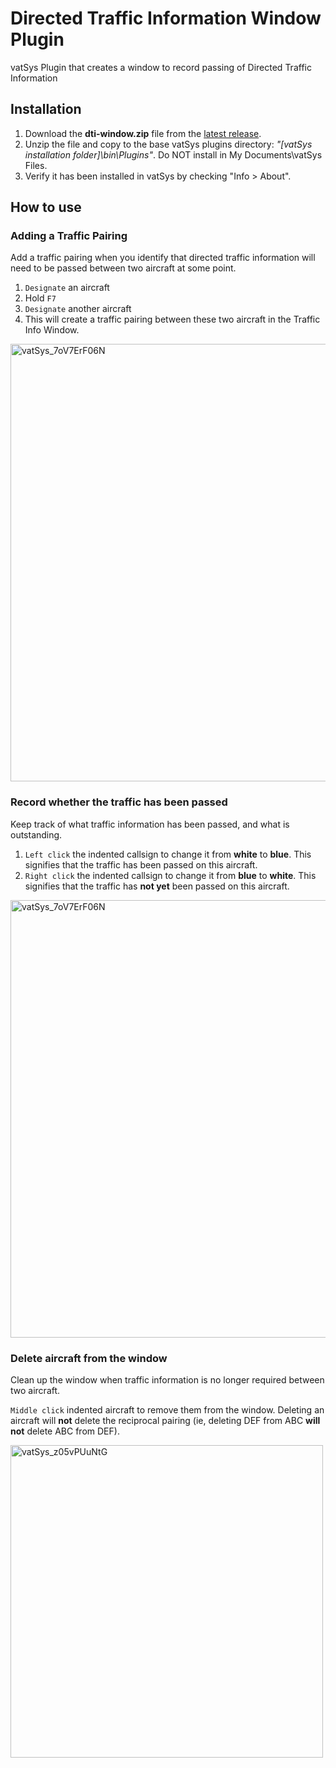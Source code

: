 # Directed Traffic Information Window Plugin
vatSys Plugin that creates a window to record passing of Directed Traffic Information

## Installation
1. Download the **dti-window.zip** file from the [latest release](https://github.com/alphadelta332/dti-window/releases).
2. Unzip the file and copy to the base vatSys plugins directory: *"[vatSys installation folder]\bin\Plugins"*. Do NOT install in My Documents\vatSys Files.
3. Verify it has been installed in vatSys by checking "Info > About".

## How to use
### Adding a Traffic Pairing
Add a traffic pairing when you identify that directed traffic information will need to be passed between two aircraft at some point.

1. `Designate` an aircraft
2. Hold `F7`
3. `Designate` another aircraft
4. This will create a traffic pairing between these two aircraft in the Traffic Info Window.

<img width="700" alt="vatSys_7oV7ErF06N" src="https://github.com/user-attachments/assets/97ccc46c-c244-436b-a8b7-666c1d413816" />

### Record whether the traffic has been passed
Keep track of what traffic information has been passed, and what is outstanding.

1. `Left click` the indented callsign to change it from **white** to **blue**. This signifies that the traffic has been passed on this aircraft.
2. `Right click` the indented callsign to change it from **blue** to **white**. This signifies that the traffic has **not yet** been passed on this aircraft.

<img width="700" alt="vatSys_7oV7ErF06N" src="https://github.com/user-attachments/assets/c25b8934-ad69-48b7-a533-9d38f80d65fe" />

### Delete aircraft from the window
Clean up the window when traffic information is no longer required between two aircraft.

`Middle click` indented aircraft to remove them from the window. Deleting an aircraft will **not** delete the reciprocal pairing (ie, deleting DEF from ABC **will not** delete ABC from DEF).

<img width="500" alt="vatSys_z05vPUuNtG" src="https://github.com/user-attachments/assets/413c646d-5b63-4aaa-b24e-0ba50b102f84" />
